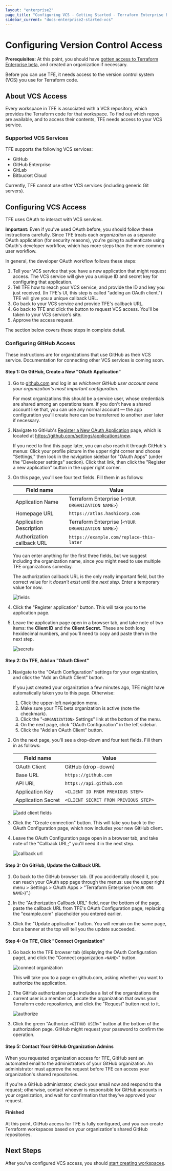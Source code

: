 ```yaml
---
layout: "enterprise2"
page_title: "Configuring VCS - Getting Started - Terraform Enterprise Beta"
sidebar_current: "docs-enterprise2-started-vcs"
---
```


# Configuring Version Control Access

**Prerequisites:** At this point, you should have [gotten access to Terraform Enterprise beta](./get-started-access.html), and created an organization if necessary.

Before you can use TFE, it needs access to the version control system (VCS) you use for Terraform code.

## About VCS Access

Every workspace in TFE is associated with a VCS repository, which provides the Terraform code for that workspace. To find out which repos are available, and to access their contents, TFE needs access to your VCS service.

### Supported VCS Services

TFE supports the following VCS services:

- GitHub
- GitHub Enterprise
- GitLab
- Bitbucket Cloud

<!-- - Bitbucket Server -->

Currently, TFE cannot use other VCS services (including generic Git servers).

## Configuring VCS Access

TFE uses OAuth to interact with VCS services.

**Important:** Even if you've used OAuth before, you should follow these instructions carefully. Since TFE treats each _organization_ as a separate OAuth application (for security reasons), you're going to authenticate using OAuth's developer workflow, which has more steps than the more common user workflow.

In general, the developer OAuth workflow follows these steps:

1. Tell your VCS service that you have a new application that might request access. The VCS service will give you a unique ID and secret key for configuring that application.
1. Tell TFE how to reach your VCS service, and provide the ID and key you just received. (In TFE's UI, this step is called "adding an OAuth client.") TFE will give you a unique callback URL.
1. Go back to your VCS service and provide TFE's callback URL.
1. Go back to TFE and click the button to request VCS access. You'll be taken to your VCS service's site.
1. Approve the access request.

The section below covers these steps in complete detail.

### Configuring GitHub Access

These instructions are for organizations that use GitHub as their VCS service. Documentation for connecting other VCS services is coming soon.

#### Step 1: On GitHub, Create a New "OAuth Application"

1. Go to [github.com](https://github.com) and log in as _whichever GitHub user account owns your organization's most important configuration._

    For most organizations this should be a service user, whose credentials are shared among an operations team. If you don't have a shared account like that, you can use any normal account — the app configuration you'll create here can be transferred to another user later if necessary.

2. Navigate to GitHub's [Register a New OAuth Application](https://github.com/settings/applications/new) page, which is located at <https://github.com/settings/applications/new>.

    If you need to find this page later, you can also reach it through GitHub's menus: Click your profile picture in the upper right corner and choose "Settings," then look in the navigation sidebar for "OAuth Apps" (under the "Developer settings" section). Click that link, then click the "Register a new application" button in the upper right corner.

3. On this page, you'll see four text fields. Fill them in as follows:

    Field name                 | Value
    ---------------------------|--------------------------------------------------
    Application Name           | Terraform Enterprise (`<YOUR ORGANIZATION NAME>`)
    Homepage URL               | `https://atlas.hashicorp.com`
    Application Description    | Terraform Enterprise (`<YOUR ORGANIZATION NAME>`)
    Authorization callback URL | `https://example.com/replace-this-later`

    You can enter anything for the first three fields, but we suggest including the organization name, since you might need to use multiple TFE organizations someday.

    The authorization callback URL is the only really important field, but the correct value for it _doesn't exist until the next step._ Enter a temporary value for now.

    ![fields](./images/vcs-gh-fields-empty.png)

4. Click the "Register application" button. This will take you to the application page.

5. Leave the application page open in a browser tab, and take note of two items: the **Client ID** and the **Client Secret.** These are both long hexidecimal numbers, and you'll need to copy and paste them in the next step.

    ![secrets](./images/vcs-gh-secrets.png)

#### Step 2: On TFE, Add an "OAuth Client"

1. Navigate to the "OAuth Configuration" settings for your organization, and click the "Add an OAuth Client" button.

    If you just created your organization a few minutes ago, TFE might have automatically taken you to this page. Otherwise:

    1. Click the upper-left navigation menu.
    1. Make sure your TFE beta organization is active (note the checkmark).
    1. Click the "`<ORGANIZATION>` Settings" link at the bottom of the menu.
    1. On the next page, click "OAuth Configuration" in the left sidebar.
    1. Click the "Add an OAuth Client" button.

2. On the next page, you'll see a drop-down and four text fields. Fill them in as follows:

    Field name         | Value
    -------------------|-------------------------------------
    OAuth Client       | GitHub (drop-down)
    Base URL           | `https://github.com`
    API URL            | `https://api.github.com`
    Application Key    | `<CLIENT ID FROM PREVIOUS STEP>`
    Application Secret | `<CLIENT SECRET FROM PREVIOUS STEP>`

    ![add client fields](./images/vcs-tfe-add-client-fields.png)

3. Click the "Create connection" button. This will take you back to the OAuth Configuration page, which now includes your new GitHub client.

4. Leave the OAuth Configuration page open in a browser tab, and take note of the "Callback URL;" you'll need it in the next step.

    ![callback url](./images/vcs-tfe-callback-url.png)

#### Step 3: On GitHub, Update the Callback URL

1. Go back to the GitHub browser tab. (If you accidentally closed it, you can reach your OAuth app page through the menus: use the upper right menu > Settings > OAuth Apps > "Terraform Enterprise (`<YOUR ORG NAME>`)".)

2. In the "Authorization Callback URL" field, near the bottom of the page, paste the callback URL from TFE's OAuth Configuration page, replacing the "example.com" placeholder you entered earlier.

3. Click the "Update application" button. You will remain on the same page, but a banner at the top will tell you the update succeeded.

#### Step 4: On TFE, Click "Connect Organization"

1. Go back to the TFE browser tab (displaying the OAuth Configuration page), and click the "Connect organization `<NAME>`" button.

    ![connect organization](./images/vcs-tfe-connect-orgname.png)

    This will take you to a page on github.com, asking whether you want to authorize the application.

2. The GitHub authorization page includes a list of the organizations the current user is a member of. Locate the organization that owns your Terraform code repositories, and click the "Request" button next to it.

    ![authorize](./images/vcs-github-authorize.png)

3. Click the green "Authorize `<GITHUB USER>`" button at the bottom of the authorization page. GitHub might request your password to confirm the operation.

#### Step 5: Contact Your GitHub Organization Admins

When you requested organization access for TFE, GitHub sent an automated email to the administrators of your GitHub organization. An administrator must approve the request before TFE can access your organization's shared repositories.

If you're a GitHub administrator, check your email now and respond to the request; otherwise, contact whoever is responsible for GitHub accounts in your organization, and wait for confirmation that they've approved your request.

#### Finished

At this point, GitHub access for TFE is fully configured, and you can create Terraform workspaces based on your organization's shared GitHub repositories.

## Next Steps

After you've configured VCS access, you should [start creating workspaces](./workspaces.html).
